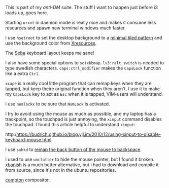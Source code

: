 
This is part of my *anti-DM* suite. The stuff I want to happen just before i3 loads up, goes here. 

Starting `urxvt` in daemon mode is really nice and makes it consume less resources and spawn new terminal windows much faster.   

I use `hsetroot` to set the desktop background to a [minimal tiled pattern](https://github.com/dkeg/bitmap-walls) and use the background color from [Xresources](dots/xresources). 

The [Seba](https://budrich.github.io/blog/swedish_keyboards) keyboard layout keeps me sane! 

I also have some special options to `setxkbmap`. `lv3:ralt_switch` is needed to type swedish characters. `caps:ctrl_modifier` makes the `CapsLock` function like a extra `Ctrl`.

`xcape` is a really cool little program that can remap keys when they are tapped, but keep theire original function when they aren't. I use it to make my `CapsLock` key to act as `Esc` when it is tapped, VIM-users will understand.

I use `numlockx` to be sure that `NumLock` is activated.

I try to avoid using the mouse as much as possible, and my laptop has a trackpoint, so the touchpad is just annoying, the `xinput` command disables the touchpad. I found this article helpful to understand `xinput`:  

http:/https://budrich.github.io/blog.yjl.im/2010/12/using-xinput-to-disable-keyboard-mouse.html

I use `sxhkd` to [remap the back button of the mouse to backspace](https://budrich.github.io/blog/mouseback).

I used to use `unclutter` to hide the mouse pointer, but I found it broken. [xbanish](https://github.com/jcs/xbanish) is a much better alternative, but I had to download and compile it from source, since it's not in the ubuntu repositories. 

[compton](https://github.com/budRich/dots/tree/master/config/compton) compositor.
